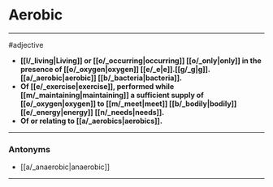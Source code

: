 # Aerobic
---
#adjective
- **[[l/_living|Living]] or [[o/_occurring|occurring]] [[o/_only|only]] in the presence of [[o/_oxygen|oxygen]] [[e/_e|e]].[[g/_g|g]]. [[a/_aerobic|aerobic]] [[b/_bacteria|bacteria]].**
- **Of [[e/_exercise|exercise]], performed while [[m/_maintaining|maintaining]] a sufficient supply of [[o/_oxygen|oxygen]] to [[m/_meet|meet]] [[b/_bodily|bodily]] [[e/_energy|energy]] [[n/_needs|needs]].**
- **Of or relating to [[a/_aerobics|aerobics]].**
---
### Antonyms
- [[a/_anaerobic|anaerobic]]
---
